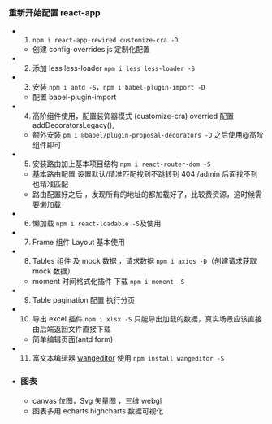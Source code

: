 ### 重新开始配置 react-app

- 1.  `npm i react-app-rewired customize-cra -D`
  - 创建 config-overrides.js 定制化配置
- 2. 添加 less less-loader `npm i less less-loader -S`
- 3. 安装 `npm i antd -S`，`npm i babel-plugin-import -D`
  - 配置 babel-plugin-import
- 4. 高阶组件使用，配置装饰器模式 (customize-cra) overried 配置 addDecoratorsLegacy(),
  - 额外安装 `pm i @babel/plugin-proposal-decorators -D` 之后使用@高阶组件即可
- 5. 安装路由加上基本项目结构 `npm i react-router-dom -S`
  - 基本路由配置 设置默认/精准匹配找到不跳转到 404 /admin 后面找不到也精准匹配
  - 路由配置好之后 ，发现所有的地址的都加载好了，比较费资源，这时候需要懒加载
- 6. 懒加载 `npm i react-loadable -S`及使用
- 7. Frame 组件 Layout 基本使用
- 8. Tables 组件 及 mock 数据 ，请求数据 `npm i axios -D`（创建请求获取 mock 数据）
  - moment 时间格式化插件 下载 `npm i moment -S`
- 9. Table pagination 配置 执行分页
- 10. 导出 excel 插件 `npm i xlsx -S` 只能导出加载的数据，真实场景应该直接由后端返回文件直接下载
  - 简单编辑页面(antd form)
- 11. 富文本编辑器 [wangeditor](https://www.kancloud.cn/wangfupeng/wangeditor3/335769) 使用 `npm install wangeditor -S`

* ### 图表
  - canvas 位图，Svg 矢量图 ，三维 webgl
  - 图表多用 echarts highcharts 数据可视化
